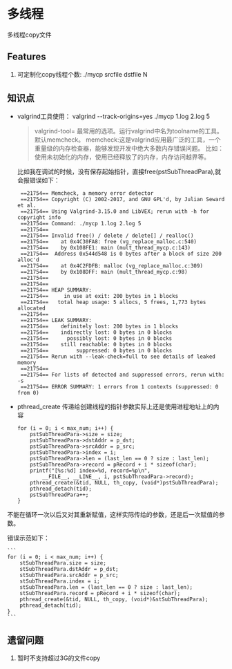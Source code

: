 # 多线程

多线程copy文件

## Features

1. 可定制化copy线程个数:  ./mycp srcfile dstfile N

## 知识点

- valgrind工具使用： valgrind --track-origins=yes ./mycp 1.log 2.log 5

	> valgrind-tool=<name> 最常用的选项。运行valgrind中名为toolname的工具。默认memcheck。
	memcheck:这是valgrind应用最广泛的工具，一个重量级的内存检查器，能够发现开发中绝大多数内存错误问题。
	比如：使用未初始化的内存，使用已经释放了的内存，内存访问越界等。
	
	比如我在调试的时候，没有保存起始指针，直接free(pstSubThreadPara),就会报错误如下：
	
	```
	 ==21754== Memcheck, a memory error detector
	 ==21754== Copyright (C) 2002-2017, and GNU GPL'd, by Julian Seward et al.
	 ==21754== Using Valgrind-3.15.0 and LibVEX; rerun with -h for copyright info
	 ==21754== Command: ./mycp 1.log 2.log 5
	 ==21754== 
	 ==21754== Invalid free() / delete / delete[] / realloc()
	 ==21754==    at 0x4C30FA8: free (vg_replace_malloc.c:540)
	 ==21754==    by 0x108FE1: main (mult_thread_mycp.c:143)
	 ==21754==  Address 0x544d548 is 0 bytes after a block of size 200 alloc'd
	 ==21754==    at 0x4C2FDFB: malloc (vg_replace_malloc.c:309)
	 ==21754==    by 0x108DFF: main (mult_thread_mycp.c:98)
	 ==21754== 
	 ==21754== 
	 ==21754== HEAP SUMMARY:
	 ==21754==     in use at exit: 200 bytes in 1 blocks
	 ==21754==   total heap usage: 5 allocs, 5 frees, 1,773 bytes allocated
	 ==21754== 
	 ==21754== LEAK SUMMARY:
	 ==21754==    definitely lost: 200 bytes in 1 blocks
	 ==21754==    indirectly lost: 0 bytes in 0 blocks
	 ==21754==      possibly lost: 0 bytes in 0 blocks
	 ==21754==    still reachable: 0 bytes in 0 blocks
	 ==21754==         suppressed: 0 bytes in 0 blocks
	 ==21754== Rerun with --leak-check=full to see details of leaked memory
	 ==21754== 
	 ==21754== For lists of detected and suppressed errors, rerun with: -s
	 ==21754== ERROR SUMMARY: 1 errors from 1 contexts (suppressed: 0 from 0)
	```
	
- pthread_create 传递给创建线程的指针参数实际上还是使用进程地址上的内容

	```
	for (i = 0; i < max_num; i++) {
		pstSubThreadPara->size = size;
		pstSubThreadPara->dstAddr = p_dst;
		pstSubThreadPara->srcAddr = p_src;
		pstSubThreadPara->index = i;
		pstSubThreadPara->len = (last_len == 0 ? size : last_len);
		pstSubThreadPara->record = pRecord + i * sizeof(char);
		printf("[%s:%d] index=%d, record=%p\n", 
			__FILE__, __LINE__, i, pstSubThreadPara->record);
		pthread_create(&tid, NULL, th_copy, (void*)pstSubThreadPara);
		pthread_detach(tid);
		pstSubThreadPara++;
	}
	```
	
不能在循环一次以后又对其重新赋值，这样实际传给的参数，还是后一次赋值的参数。

错误示范如下：

	```
	for (i = 0; i < max_num; i++) {
		stSubThreadPara.size = size;
		stSubThreadPara.dstAddr = p_dst;
		stSubThreadPara.srcAddr = p_src;
		stSubThreadPara.index = i;
		stSubThreadPara.len = (last_len == 0 ? size : last_len);
		stSubThreadPara.record = pRecord + i * sizeof(char);
		pthread_create(&tid, NULL, th_copy, (void*)&stSubThreadPara);
		pthread_detach(tid);
	}
	```

## 遗留问题

1. 暂时不支持超过3G的文件copy


